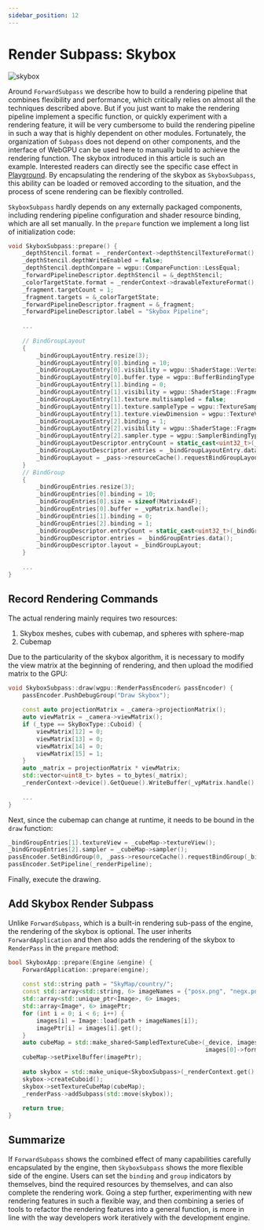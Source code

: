 ```yaml
---
sidebar_position: 12
---
```


# Render Subpass: Skybox

![skybox](https://arched-graphics.oss-cn-shanghai.aliyuncs.com/img/skybox.gif)

Around `ForwardSubpass` we describe how to build a rendering pipeline that combines flexibility and performance, which
critically relies on almost all the techniques described above. But if you just want to make the rendering pipeline
implement a specific function, or quickly experiment with a rendering feature, it will be very cumbersome to build the
rendering pipeline in such a way that is highly dependent on other modules. Fortunately, the organization of `Subpass`
does not depend on other components, and the interface of WebGPU can be used here to manually build to achieve the
rendering function. The skybox introduced in this article is such an example. Interested readers can directly see the
specific case effect in [Playground](https://arche.graphics/zh-hans/playground/skybox/). By encapsulating the rendering
of the skybox as `SkyboxSubpass`, this ability can be loaded or removed according to the situation, and the process of
scene rendering can be flexibly controlled.

`SkyboxSubpass` hardly depends on any externally packaged components, including rendering pipeline configuration and
shader resource binding, which are all set manually. In the `prepare` function we implement a long list of
initialization code:

```cpp
void SkyboxSubpass::prepare() {
    _depthStencil.format = _renderContext->depthStencilTextureFormat();
    _depthStencil.depthWriteEnabled = false;
    _depthStencil.depthCompare = wgpu::CompareFunction::LessEqual;
    _forwardPipelineDescriptor.depthStencil = &_depthStencil;
    _colorTargetState.format = _renderContext->drawableTextureFormat();
    _fragment.targetCount = 1;
    _fragment.targets = &_colorTargetState;
    _forwardPipelineDescriptor.fragment = &_fragment;
    _forwardPipelineDescriptor.label = "Skybox Pipeline";
    
    ...
    
    // BindGroupLayout
    {
        _bindGroupLayoutEntry.resize(3);
        _bindGroupLayoutEntry[0].binding = 10;
        _bindGroupLayoutEntry[0].visibility = wgpu::ShaderStage::Vertex;
        _bindGroupLayoutEntry[0].buffer.type = wgpu::BufferBindingType::Uniform;
        _bindGroupLayoutEntry[1].binding = 0;
        _bindGroupLayoutEntry[1].visibility = wgpu::ShaderStage::Fragment;
        _bindGroupLayoutEntry[1].texture.multisampled = false;
        _bindGroupLayoutEntry[1].texture.sampleType = wgpu::TextureSampleType::Float;
        _bindGroupLayoutEntry[1].texture.viewDimension = wgpu::TextureViewDimension::Cube;
        _bindGroupLayoutEntry[2].binding = 1;
        _bindGroupLayoutEntry[2].visibility = wgpu::ShaderStage::Fragment;
        _bindGroupLayoutEntry[2].sampler.type = wgpu::SamplerBindingType::Filtering;
        _bindGroupLayoutDescriptor.entryCount = static_cast<uint32_t>(_bindGroupLayoutEntry.size());
        _bindGroupLayoutDescriptor.entries = _bindGroupLayoutEntry.data();
        _bindGroupLayout = _pass->resourceCache().requestBindGroupLayout(_bindGroupLayoutDescriptor);
    }
    // BindGroup
    {
        _bindGroupEntries.resize(3);
        _bindGroupEntries[0].binding = 10;
        _bindGroupEntries[0].size = sizeof(Matrix4x4F);
        _bindGroupEntries[0].buffer = _vpMatrix.handle();
        _bindGroupEntries[1].binding = 0;
        _bindGroupEntries[2].binding = 1;
        _bindGroupDescriptor.entryCount = static_cast<uint32_t>(_bindGroupEntries.size());
        _bindGroupDescriptor.entries = _bindGroupEntries.data();
        _bindGroupDescriptor.layout = _bindGroupLayout;
    }
    
    ...
}
```

## Record Rendering Commands

The actual rendering mainly requires two resources:

1. Skybox meshes, cubes with cubemap, and spheres with sphere-map
2. Cubemap

Due to the particularity of the skybox algorithm, it is necessary to modify the view matrix at the beginning of
rendering, and then upload the modified matrix to the GPU:

````cpp
void SkyboxSubpass::draw(wgpu::RenderPassEncoder& passEncoder) {
    passEncoder.PushDebugGroup("Draw Skybox");
    
    const auto projectionMatrix = _camera->projectionMatrix();
    auto viewMatrix = _camera->viewMatrix();
    if (_type == SkyBoxType::Cuboid) {
        viewMatrix[12] = 0;
        viewMatrix[13] = 0;
        viewMatrix[14] = 0;
        viewMatrix[15] = 1;
    }
    auto _matrix = projectionMatrix * viewMatrix;
    std::vector<uint8_t> bytes = to_bytes(_matrix);
    _renderContext->device().GetQueue().WriteBuffer(_vpMatrix.handle(), 0, bytes.data(), sizeof(Matrix4x4F));
    
    ...
}
````

Next, since the cubemap can change at runtime, it needs to be bound in the `draw` function:

```cpp
_bindGroupEntries[1].textureView = _cubeMap->textureView();
_bindGroupEntries[2].sampler = _cubeMap->sampler();
passEncoder.SetBindGroup(0, _pass->resourceCache().requestBindGroup(_bindGroupDescriptor));
passEncoder.SetPipeline(_renderPipeline);
```

Finally, execute the drawing.

## Add Skybox Render Subpass

Unlike `ForwardSubpass`, which is a built-in rendering sub-pass of the engine, the rendering of the skybox is optional.
The user inherits `ForwardApplication` and then also adds the rendering of the skybox to `RenderPass` in the `prepare`
method:

```cpp
bool SkyboxApp::prepare(Engine &engine) {
    ForwardApplication::prepare(engine);
        
    const std::string path = "SkyMap/country/";
    const std::array<std::string, 6> imageNames = {"posx.png", "negx.png", "posy.png", "negy.png", "posz.png", "negz.png"};
    std::array<std::unique_ptr<Image>, 6> images;
    std::array<Image*, 6> imagePtr;
    for (int i = 0; i < 6; i++) {
        images[i] = Image::load(path + imageNames[i]);
        imagePtr[i] = images[i].get();
    }
    auto cubeMap = std::make_shared<SampledTextureCube>(_device, images[0]->extent().width, images[0]->extent().height,
                                                        images[0]->format());
    cubeMap->setPixelBuffer(imagePtr);
    
    auto skybox = std::make_unique<SkyboxSubpass>(_renderContext.get(), _scene.get(), _mainCamera);
    skybox->createCuboid();
    skybox->setTextureCubeMap(cubeMap);
    _renderPass->addSubpass(std::move(skybox));
    
    return true;
}
```

## Summarize

If `ForwardSubpass` shows the combined effect of many capabilities carefully encapsulated by the engine,
then `SkyboxSubpass` shows the more flexible side of the engine. Users can set the `binding` and `group` indicators by
themselves, bind the required resources by themselves, and can also complete the rendering work. Going a step further,
experimenting with new rendering features in such a flexible way, and then combining a series of tools to refactor the
rendering features into a general function, is more in line with the way developers work iteratively with the
development engine.
